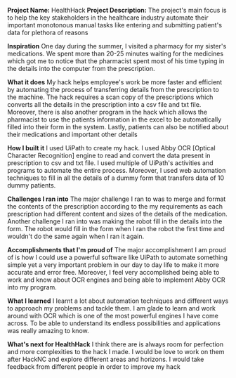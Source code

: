 **Project Name:** HealthHack
**Project Description:** The project's main focus is to help the key stakeholders in the healthcare industry automate their important monotonous manual tasks like entering and submitting patient's data for plethora of reasons

**Inspiration**
One day during the summer, I visited a pharmacy for my sister's medications. We spent more than 20-25 minutes waiting for the medicines which got me to notice that the pharmacist spent most of his time typing in the details into the computer from the prescription.

**What it does**
My hack helps employee's work be more faster and efficient by automating the process of transferring details from the prescription to the machine. The hack requires a scan copy of the prescriptions which converts all the details in the prescription into a csv file and txt file. Moreover, there is also another program in the hack which allows the pharmacist to use the patients information in the excel to be automatically filled into their form in the system. Lastly, patients can also be notified about their medications and important other details

**How I built it**
I used UiPath to create my hack. I used Abby OCR [Optical Character Recognition] engine to read and convert the data present in prescription to csv and txt file. I used multiple of UiPath's activities and programs to automate the entire process. Moreover, I used web automation techniques to fill in all the details of a dummy form that transfers data of 10 dummy 
patients.

**Challenges I ran into**
The major challenge I ran to was to merge and format the contents of the prescription according to the my requirements as each prescription had different content and sizes of the details of the medication. Another challenge I ran into was making the robot fill in the details into the form. The robot would fill in the form when I ran the robot the first time and wouldn't do the same again when I ran it again.

**Accomplishments that I'm proud of**
The major accomplishment I am proud of is how I could use a powerful software like UiPath to automate something simple yet a very important problem in our day to day life to make it more accurate and error free. Moreover, I feel very accomplished being able to work and know about OCR engines and being able to implement Abby OCR into my program.

**What I learned**
I learnt a lot about automation techniques and different ways to approach my problems and tackle them. I am glade to learn and work around with OCR which is one of the most powerful engines I have come across. To be able to understand its endless possibilities and applications was really amazing to know.

**What's next for HealthHack**
I think there are is always room for perfection and more complexities to the hack I made. I would be love to work on them after HackNC and explore different areas and horizons. I would take feedback from different people in order to improve my hack
